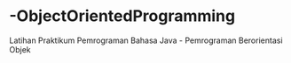 # -ObjectOrientedProgramming
Latihan Praktikum Pemrograman Bahasa Java - Pemrograman Berorientasi Objek
